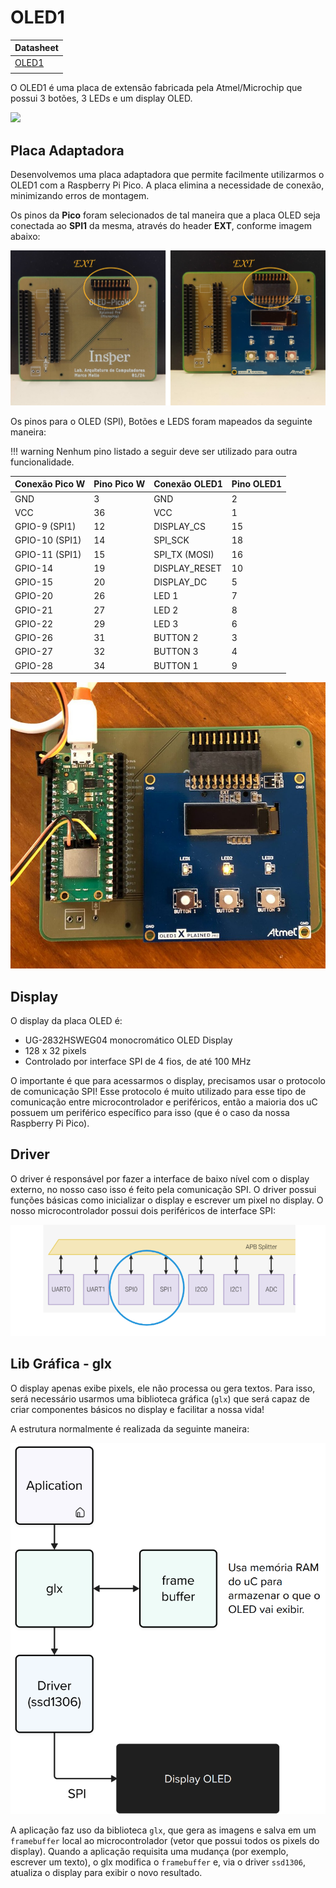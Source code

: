 # OLED1

| Datasheet                                                                                                 |
|-----------------------------------------------------------------------------------------------------------|
| [OLED1](https://onlinedocs.microchip.com/pr/GUID-26DC66D4-2EF7-4C54-8D2D-2A29BED57CAB-en-US-1/index.html) |
|                                                                                                           |

O OLED1 é uma placa de extensão fabricada pela Atmel/Microchip que possui 3 botões, 3 LEDs e um display OLED.

![](https://onlinedocs.microchip.com/pr/GUID-26DC66D4-2EF7-4C54-8D2D-2A29BED57CAB-en-US-1/GUID-7945860A-65B1-404A-A04E-735B5C0FC01B-low.jpg)

## Placa Adaptadora

Desenvolvemos uma placa adaptadora que permite facilmente utilizarmos o OLED1 com a Raspberry Pi Pico. A placa elimina a necessidade de conexão, minimizando erros de montagem.



Os pinos da **Pico** foram selecionados de tal maneira que a placa OLED seja conectada ao **SPI1** da mesma, através do header **EXT**, conforme imagem abaixo:

![](imgs/OLED-PicoW/OLED-picoW.svg)



Os pinos para o OLED (SPI), Botões e LEDS foram mapeados da seguinte maneira:

!!! warning
    Nenhum pino listado a seguir deve ser utilizado para outra funcionalidade.

| Conexão Pico W       | Pino Pico W | Conexão OLED1 | Pino OLED1 |
| -------------------- | ----------- | ------------- | ---------- |
| GND                  | 3           | GND           | 2          |
| VCC                  | 36          | VCC           | 1          |
| GPIO-9        (SPI1) | 12          | DISPLAY_CS    | 15         |
| GPIO-10      (SPI1)  | 14          | SPI_SCK       | 18         |
| GPIO-11      (SPI1)  | 15          | SPI_TX (MOSI) | 16         |
| GPIO-14              | 19          | DISPLAY_RESET | 10         |
| GPIO-15              | 20          | DISPLAY_DC    | 5          |
| GPIO-20              | 26          | LED 1         | 7          |
| GPIO-21              | 27          | LED 2         | 8          |
| GPIO-22              | 29          | LED 3         | 6          |
| GPIO-26              | 31          | BUTTON 2      | 3          |
| GPIO-27              | 32          | BUTTON 3      | 4          |
| GPIO-28              | 34          | BUTTON 1      | 9          |

![](imgs/oled1/placa.jpg)

## Display

O display da placa OLED é:

- UG-2832HSWEG04 monocromático OLED Display
- 128 x 32 pixels
- Controlado por interface SPI de 4 fios, de até 100 MHz

O importante é que para acessarmos o display, precisamos usar o protocolo de comunicação SPI! Esse protocolo é muito utilizado para esse tipo de comunicação entre microcontrolador e periféricos, então a maioria dos uC possuem um periférico específico para isso (que é o caso da nossa Raspberry Pi Pico).

## Driver

O driver é responsável por fazer a interface de baixo nível com o display externo, no nosso caso isso é feito pela comunicação SPI. O driver possui funções básicas como inicializar o display e escrever um pixel no display. O nosso microcontrolador possui dois periféricos de interface SPI:

![](imgs/oled1/spi.png)

## Lib Gráfica - glx

O display apenas exibe pixels, ele não processa ou gera textos. Para isso, será necessário usarmos uma biblioteca gráfica (`glx`) que será capaz de criar componentes básicos no display e facilitar a nossa vida!

A estrutura normalmente é realizada da seguinte maneira:

![](imgs/oled1/stack.png)

A aplicação faz uso da biblioteca `glx`, que gera as imagens e salva em um `framebuffer` local ao microcontrolador (vetor que possui todos os pixels do display). Quando a aplicação requisita uma mudança (por exemplo, escrever um texto), o glx modifica o `framebuffer` e, via o driver `ssd1306`, atualiza o display para exibir o novo resultado.
